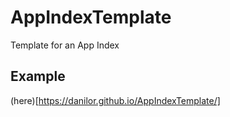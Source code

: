 # AppIndexTemplate
Template for an App Index

## Example

(here)[https://danilor.github.io/AppIndexTemplate/]